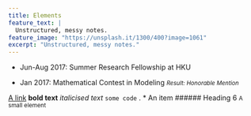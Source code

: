 ```yaml
---
title: Elements
feature_text: |
  Unstructured, messy notes.
feature_image: "https://unsplash.it/1300/400?image=1061"
excerpt: "Unstructured, messy notes."
---
```


* Jun-Aug 2017: Summer Research Fellowship at HKU  


* Jan 2017: Mathematical Contest in Modeling     <small>_Result: Honorable Mention_</small>  



[A link](https://weihaocao.com/ "A link")  **bold text**  _italicised text_  `some code` . * An item ###### Heading 6 <small>A small element</small>

